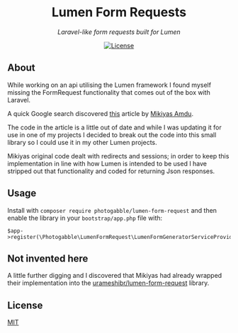 <h1 align="center">Lumen Form Requests</h1>
<p align="center"><em>Laravel-like form requests built for Lumen</em></p>

<p align="center">
  <a href="LICENSE"><img src="https://img.shields.io/github/license/photogabble/lumen-form-request.svg" alt="License"></a>
</p>

## About

While working on an api utilising the Lumen framework I found myself missing the FormRequest functionality that comes out of the box with Laravel. 

A quick Google search discovered [this](https://medium.com/@mikimaineamdu/how-to-bring-back-form-request-to-lumen-5-x-fb67e4a51f53) article by [Mikiyas Amdu](https://medium.com/@mikimaineamdu). 

The code in the article is a little out of date and while I was updating it for use in one of my projects I decided to break out the code into this small library so I could use it in my other Lumen projects.

Mikiyas original code dealt with redirects and sessions; in order to keep this implementation in line with how Lumen is intended to be used I have stripped out that functionality and coded for returning Json responses.

## Usage

Install with `composer require photogabble/lumen-form-request` and then enable the library in your `bootstrap/app.php` file with:

```
$app->register(\Photogabble\LumenFormRequest\LumenFormGeneratorServiceProvider::class);
```

## Not invented here

A little further digging and I discovered that Mikiyas had already wrapped their implementation into the [urameshibr/lumen-form-request](https://packagist.org/packages/urameshibr/lumen-form-request) library.

## License

[MIT](LICENSE)
